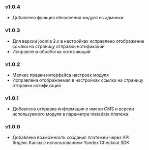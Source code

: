 ### v1.0.4
* Добавлена функция обновления модуля из админки

### v1.0.3
* Для версии joomla 2.x в настройках исправлено отображение ссылки на страницу отправки нотификаций
* Исправлена обработка нотификаций

### v1.0.2
* Мелкие правки интерфейса настроек модуля
* Исправлена отображаемая в настройках ссылка на страницу отправки нотификаций

### v1.0.1
* Добавлена отправка информации о имени CMS и версии используемого модуля в параметре metadata платежа

### v1.0.0
* Добавлена возможность создания платежей через API Яндекс.Кассы с использованием Yandex Checkout SDK
